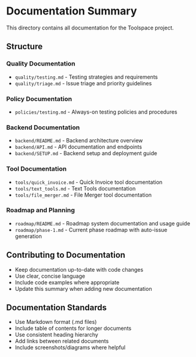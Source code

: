 # Documentation Summary

This directory contains all documentation for the Toolspace project.

## Structure

### Quality Documentation

- `quality/testing.md` - Testing strategies and requirements
- `quality/triage.md` - Issue triage and priority guidelines

### Policy Documentation

- `policies/testing.md` - Always-on testing policies and procedures

### Backend Documentation

- `backend/README.md` - Backend architecture overview
- `backend/API.md` - API documentation and endpoints
- `backend/SETUP.md` - Backend setup and deployment guide

### Tool Documentation

- `tools/quick_invoice.md` - Quick Invoice tool documentation
- `tools/text_tools.md` - Text Tools documentation
- `tools/file_merger.md` - File Merger tool documentation

### Roadmap and Planning

- `roadmap/README.md` - Roadmap system documentation and usage guide
- `roadmap/phase-1.md` - Current phase roadmap with auto-issue generation

## Contributing to Documentation

- Keep documentation up-to-date with code changes
- Use clear, concise language
- Include code examples where appropriate
- Update this summary when adding new documentation

## Documentation Standards

- Use Markdown format (.md files)
- Include table of contents for longer documents
- Use consistent heading hierarchy
- Add links between related documents
- Include screenshots/diagrams where helpful
